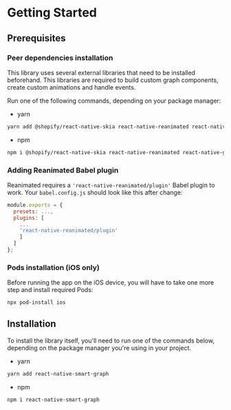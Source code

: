 # Getting Started

## Prerequisites

### Peer dependencies installation

This library uses several external libraries that need to be installed beforehand. This libraries are required to build custom graph components, create custom animations and handle events.

Run one of the following commands, depending on your package manager:

- yarn

```sh
yarn add @shopify/react-native-skia react-native-reanimated react-native-gesture-handler react-native-svg
```

- npm

```sh
npm i @shopify/react-native-skia react-native-reanimated react-native-gesture-handler react-native-svg
```

### Adding Reanimated Babel plugin

Reanimated requires a `'react-native-reanimated/plugin'` Babel plugin to work. Your `babel.config.js` should look like this after change:

```js
module.exports = {
  presets: ...,
  plugins: [
    ...
    'react-native-reanimated/plugin'
    ]
  ]
};
```

### Pods installation (iOS only)

Before running the app on the iOS device, you will have to take one more step and install required Pods:

```sh
npx pod-install ios
```

## Installation

To install the library itself, you'll need to run one of the commands below, depending on the package manager you're using in your project.

- yarn

```sh
yarn add react-native-smart-graph
```

- npm

```sh
npm i react-native-smart-graph
```
